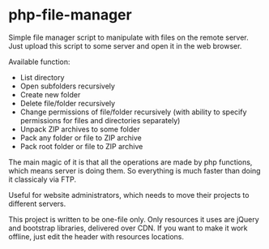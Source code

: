 # php-file-manager
Simple file manager script to manipulate with files on the remote server. Just upload this script to some server and open it in the web browser.

Available function:
- List directory
- Open subfolders recursively
- Create new folder
- Delete file/folder recursively
- Change permissions of file/folder recursively (with ability to specify permissions for files and directories separately)
- Unpack ZIP archives to some folder
- Pack any folder or file to ZIP archive
- Pack root folder or file to ZIP archive

The main magic of it is that all the operations are made by php functions, which means server is doing them. So everything is much faster than doing it classicaly via FTP.

Useful for website administrators, which needs to move their projects to different servers.

This project is written to be one-file only. Only resources it uses are jQuery and bootstrap libraries, delivered over CDN. If you want to make it work offline, just edit the header with resources locations.
